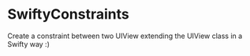 # SwiftyConstraints
Create a constraint between two UIView extending the UIView class in a Swifty way :)
